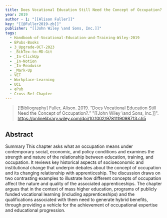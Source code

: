```yaml
---
title: Does Vocational Education Still Need the Concept of Occupation?
year: 2019
author - 1: "[[Alison Fuller]]"
key: "[[@Fuller2019-zb]]"
publisher: "[[John Wiley \and Sons, Inc.]]"
tags:
  - Handbook-of-Vocational-Education-and-Training-Wiley-2019
  - EPubs-Books
  - 3_Upgrade-OCT-2023
  - _BibTex-to-MD-Git
  - _In-ClickUp
  - _In-Notion
  - _In-Readwise
  - _Mark-Up
  - VET
  - Workplace-Learning
  - UCL
  - ePub
  - Cross-Ref-Chapter
---
```


> [!Bibliography]
> Fuller, Alison. 2019. “Does Vocational Education Still Need the Concept of Occupation?.” "[[John Wiley \and Sons, Inc.]]". https://onlinelibrary.wiley.com/doi/10.1002/9781119098713.ch5

## Abstract
Summary This chapter asks what an occupation means under contemporary social, economic, and policy conditions and examines the strength and nature of the relationship between education, training, and occupation. It reviews key historical aspects of socioeconomic and institutional change that underpin debates about the concept of occupation and its changing relationship with apprenticeship. The discussion draws on two contrasting examples to illustrate how different concepts of occupation affect the nature and quality of the associated apprenticeships. The chapter argues that in the context of mass higher education, programs of publicly funded vocational learning (including apprenticeships) and the qualifications associated with them need to generate hybrid benefits, through providing a vehicle for the achievement of occupational expertise and educational progression.